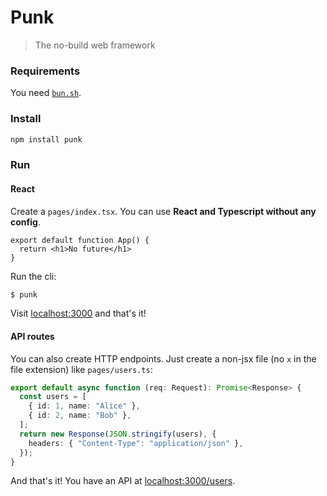 # Punk

> The no-build web framework

### Requirements

You need [`bun.sh`](https://bun.sh).

### Install

```bash
npm install punk
```

### Run

#### React

Create a `pages/index.tsx`. You can use **React and Typescript without any config**.

```tsx
export default function App() {
  return <h1>No future</h1>
}
```

Run the cli:

```bash
$ punk
```

Visit [localhost:3000](https://localhost:3000) and that's it!

#### API routes

You can also create HTTP endpoints. Just create a non-jsx file (no `x` in the file extension) like `pages/users.ts`:

```ts
export default async function (req: Request): Promise<Response> {
  const users = [
    { id: 1, name: "Alice" },
    { id: 2, name: "Bob" },
  ];
  return new Response(JSON.stringify(users), {
    headers: { "Content-Type": "application/json" },
  });
}
```

And that's it! You have an API at [localhost:3000/users](https://localhost:3000/users).